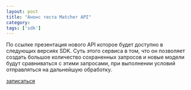 ```yaml
---
layout: post
title: "Анонс теста Matcher API"
category: 
tags: ['sdk']
---
```

<p>По ссылке презентация нового API которое будет доступно в следующих версиях SDK. Суть этого сервиса в том, что он позволяет создать большое количество сохраненных запросов и новые модели будут сравниваться с этими запросами, при выполнении условий отправляться на дальнейшую обработку.</p>

[записаться](http://groups.google.com/group/google-appengine/browse_thread/thread/5462e14c31f44bef)
